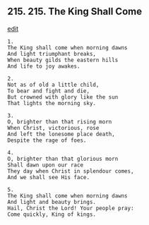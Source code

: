 
## 215.  215. The King Shall Come
[edit](https://docs.google.com/document/d/1kE1JUtGbnusofAtBtnMTS1f82epmN8rN/edit?mode=html)






    1.
    The King shall come when morning dawns
    And light triumphant breaks,
    When beauty gilds the eastern hills
    And life to joy awakes.

    2.
    Not as of old a little child,
    To bear and fight and die,
    But crowned with glory like the sun
    That lights the morning sky.

    3.
    O, brighter than that rising morn
    When Christ, victorious, rose
    And left the lonesome place death,
    Despite the rage of foes.

    4.
    O, brighter than that glorious morn
    Shall dawn upon our race
    They day when Christ in splendour comes,
    And we shall see His face.

    5.
    The King shall come when morning dawns
    And light and beauty brings.
    Hail, Christ the Lord! Your people pray:
    Come quickly, King of kings.
